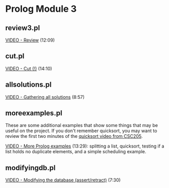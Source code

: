 # Prolog Module 3

## review3.pl

[VIDEO - Review](https://youtu.be/0YwHOebLTII) (12:09)

## cut.pl

[VIDEO - Cut (!)](https://youtu.be/YvR6N4VooWg) (14:10)

## allsolutions.pl

[VIDEO - Gathering all solutions](https://youtu.be/JTf5_IH-6MY) (8:57)

## moreexamples.pl

These are some additional examples that show some things that may be useful on the project.  If you don't remember quicksort, you may want to review the first two minutes of the [quicksort video from CSC205](https://youtu.be/zWcDAFInFuU).

[VIDEO - More Prolog examples](https://youtu.be/_itFt_RRSfU) (13:29): splitting a list, quicksort, testing if a list holds no duplicate elements, and a simple scheduling example.

## modifyingdb.pl

[VIDEO - Modifying the database (assert/retract)](https://youtu.be/PApILwbuvns) (7:30)
